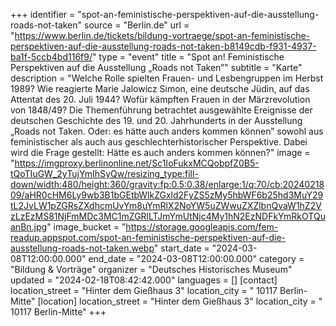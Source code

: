 +++
identifier = "spot-an-feministische-perspektiven-auf-die-ausstellung-roads-not-taken"
source = "Berlin.de"
url = "https://www.berlin.de/tickets/bildung-vortraege/spot-an-feministische-perspektiven-auf-die-ausstellung-roads-not-taken-b8149cdb-f931-4937-ba1f-5ccb4bd116f9/"
type = "event"
title = "Spot an! Feministische Perspektiven auf die Ausstellung „Roads not Taken”"
subtitle = "Karte"
description = "Welche Rolle spielten Frauen- und Lesbengruppen im Herbst 1989? Wie reagierte Marie Jalowicz Simon, eine deutsche Jüdin, auf das Attentat des 20. Juli 1944? Wofür kämpften Frauen in der Märzrevolution von 1848/49? Die Themenführung betrachtet ausgewählte Ereignisse der deutschen Geschichte des 19. und 20. Jahrhunderts in der Ausstellung „Roads not Taken. Oder: es hätte auch anders kommen können” sowohl aus feministischer als auch aus geschlechterhistorischer Perspektive. Dabei wird die Frage gestellt: Hätte es auch anders kommen können?"
image = "https://imgproxy.berlinonline.net/Sc1IoFukxMCQobpfZ0B5-tQoTIuGW_2yTujYmIhSyQw/resizing_type:fill-down/width:480/height:360/gravity:fp:0.5:0.38/enlarge:1/q:70/cb:2024021809/aHR0cHM6Ly9wb3B1bGEtbWlkZGxld2FyZS5zMy5hbWF6b25hd3MuY29tL2JvLW1pZGRsZXdhcmUvYm8uYmRlX2NoYW5uZWwuZXZlbnQvaW1hZ2VzLzEzMS81NjFmMDc3MC1mZGRlLTJmYmUtNjc4My1hN2EzNDFkYmRkOTQuanBn.jpg"
image_bucket = "https://storage.googleapis.com/fem-readup.appspot.com/spot-an-feministische-perspektiven-auf-die-ausstellung-roads-not-taken.webp"
start_date = "2024-03-08T12:00:00.000"
end_date = "2024-03-08T12:00:00.000"
category = "Bildung & Vorträge"
organizer = "Deutsches Historisches Museum"
updated = "2024-02-18T08:42:42.000"
languages = []
[contact]
location_street = "Hinter dem Gießhaus 3"
location_city = " 10117 Berlin-Mitte"
[location]
location_street = "Hinter dem Gießhaus 3"
location_city = " 10117 Berlin-Mitte"
+++